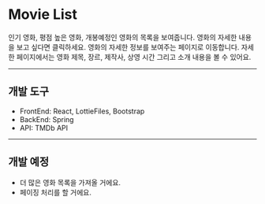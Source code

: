 # Movie List
인기 영화, 평점 높은 영화, 개봉예정인 영화의 목록을 보여줍니다. 영화의 자세한 내용을 보고 싶다면 클릭하세요. 영화의 자세한 정보를 보여주는 페이지로 이동합니다. 자세한 페이지에서는 영화 제목, 장르, 제작사, 상영 시간 그리고 소개 내용을 볼 수 있어요.   

<hr />

## 개발 도구
* FrontEnd: React, LottieFiles, Bootstrap
* BackEnd: Spring
* API: TMDb API

<hr />

## 개발 예정
* 더 많은 영화 목록을 가져올 거에요.
* 페이징 처리를 할 거에요.